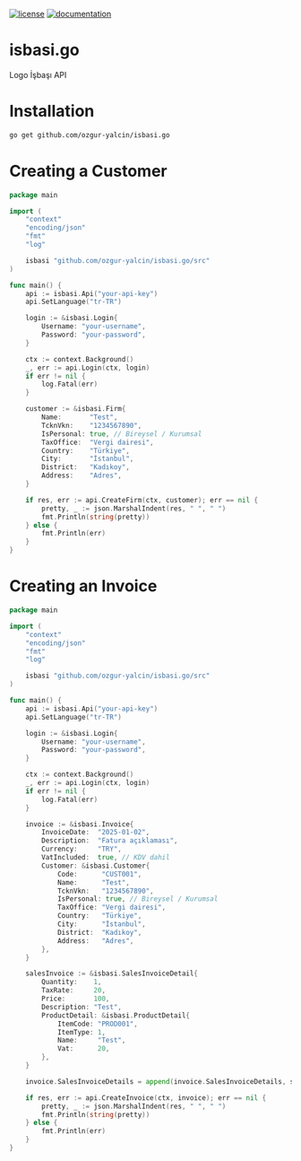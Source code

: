 [![license](https://img.shields.io/:license-mit-blue.svg)](https://github.com/ozgur-yalcin/isbasi.go/blob/master/LICENSE.md)
[![documentation](https://pkg.go.dev/badge/github.com/ozgur-yalcin/isbasi.go)](https://pkg.go.dev/github.com/ozgur-yalcin/isbasi.go/src)

# isbasi.go
Logo İşbaşı API

# Installation

```bash
go get github.com/ozgur-yalcin/isbasi.go
```

# Creating a Customer

```go
package main

import (
	"context"
	"encoding/json"
	"fmt"
	"log"

	isbasi "github.com/ozgur-yalcin/isbasi.go/src"
)

func main() {
	api := isbasi.Api("your-api-key")
	api.SetLanguage("tr-TR")

	login := &isbasi.Login{
		Username: "your-username",
		Password: "your-password",
	}

	ctx := context.Background()
	_, err := api.Login(ctx, login)
	if err != nil {
		log.Fatal(err)
	}

	customer := &isbasi.Firm{
		Name:       "Test",
		TcknVkn:    "1234567890",
		IsPersonal: true, // Bireysel / Kurumsal
		TaxOffice:  "Vergi dairesi",
		Country:    "Türkiye",
		City:       "İstanbul",
		District:   "Kadıkoy",
		Address:    "Adres",
	}

	if res, err := api.CreateFirm(ctx, customer); err == nil {
		pretty, _ := json.MarshalIndent(res, " ", " ")
		fmt.Println(string(pretty))
	} else {
		fmt.Println(err)
	}
}
```

# Creating an Invoice

```go
package main

import (
	"context"
	"encoding/json"
	"fmt"
	"log"

	isbasi "github.com/ozgur-yalcin/isbasi.go/src"
)

func main() {
	api := isbasi.Api("your-api-key")
	api.SetLanguage("tr-TR")

	login := &isbasi.Login{
		Username: "your-username",
		Password: "your-password",
	}

	ctx := context.Background()
	_, err := api.Login(ctx, login)
	if err != nil {
		log.Fatal(err)
	}

	invoice := &isbasi.Invoice{
		InvoiceDate:  "2025-01-02",
		Description:  "Fatura açıklaması",
		Currency:     "TRY",
		VatIncluded:  true, // KDV dahil
		Customer: &isbasi.Customer{
			Code:      "CUST001",
			Name:      "Test",
			TcknVkn:   "1234567890",
			IsPersonal: true, // Bireysel / Kurumsal
			TaxOffice: "Vergi dairesi",
			Country:   "Türkiye",
			City:      "İstanbul",
			District:  "Kadıkoy",
			Address:   "Adres",
		},
	}

	salesInvoice := &isbasi.SalesInvoiceDetail{
		Quantity:    1,
		TaxRate:     20,
		Price:       100,
		Description: "Test",
		ProductDetail: &isbasi.ProductDetail{
			ItemCode: "PROD001",
			ItemType: 1,
			Name:     "Test",
			Vat:      20,
		},
	}

	invoice.SalesInvoiceDetails = append(invoice.SalesInvoiceDetails, salesInvoice)

	if res, err := api.CreateInvoice(ctx, invoice); err == nil {
		pretty, _ := json.MarshalIndent(res, " ", " ")
		fmt.Println(string(pretty))
	} else {
		fmt.Println(err)
	}
}
```
